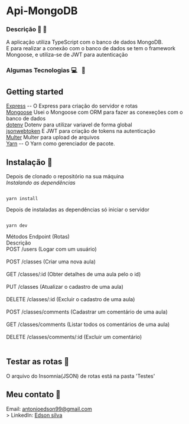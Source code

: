 # Api-MongoDB

### Descrição :memo: :page_facing_up:
A aplicação utiliza TypeScript com o banco de dados MongoDB. <br>
E para realizar a conexão com o banco de dados se tem o framework Mongoose, e utiliza-se de JWT para autenticação

### Algumas Tecnologias 💻   &nbsp; :iphone: <br>

## Getting started
[Express](https://expressjs.com/pt-br/) -- O Express para criação do servidor e rotas <br>
[Mongoose](https://www.mongodb.com/) Usei o Mongoose com ORM para fazer as conexeções com o banco de dados <br>
[dotenv](https://www.npmjs.com/package/dotenv) Dotenv para utilizar variavel de forma global <br>
[jsonwebtoken](https://jwt.io/) E JWT para criação de tokens na autenticação <br>
[Multer](https://www.npmjs.com/package/multer) Multer para upload de arquivos <br>
[Yarn](https://yarnpkg.com/) -- O Yarn como gerenciador de pacote. <br>


## Instalação :wrench:
Depois de clonado o repositório na sua máquina<br>
*Instalando as dependências*
```

yarn install

```

Depois de instaladas as dependências só iniciar o servidor<br>
```

yarn dev

```
Métodos	Endpoint (Rotas)	<br>Descrição <br>
POST	/users	(Logar com um usuário) <br><br>
POST	/classes	(Criar uma nova aula) <br><br>
GET	/classes/:id	(Obter detalhes de uma aula pelo o id) <br><br>
PUT	/classes	(Atualizar o cadastro de uma aula)<br><br>
DELETE	/classes/:id	(Excluir o cadastro de uma aula) <br><br>
POST	/classes/comments	(Cadastrar um comentário de uma aula) <br><br>
GET	/classes/comments	(Listar todos os comentários de uma aula) <br><br>
DELETE	/classes/comments/:id	(Excluir um comentário) <br><br>
		


## Testar as rotas :wrench:

O arquivo do Insomnia(JSON) de rotas está na pasta 'Testes'


## Meu contato :iphone:
Email: antonioedson99@gmail.com <br>>
LinkedIn: [Edson silva](https://www.linkedin.com/in/eds9nsilva/)

